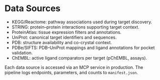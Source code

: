 # Data Sources

- KEGG/Reactome: pathway associations used during target discovery.
- STRING: protein–protein interactions supporting target context.
- ProteinAtlas: tissue expression filters and annotations.
- UniProt: canonical target identifiers and sequences.
- PDB: structure availability and co-crystal context.
- PDBe/SIFTS: PDB–UniProt mappings and ligand annotations for pocket validation.
- ChEMBL: active ligand comparators per target (pChEMBL, assays).

Each data source is accessed via an MCP service in production. The pipeline logs endpoints, parameters, and counts to `manifest.json`.
